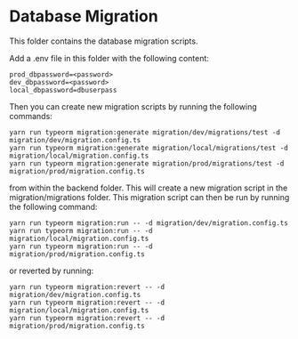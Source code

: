 # Database Migration

This folder contains the database migration scripts.

Add a .env file in this folder with the following content:

```
prod_dbpassword=<password>
dev_dbpassword=<password>
local_dbpassword=dbuserpass
```

Then you can create new migration scripts by running the following commands:

```
yarn run typeorm migration:generate migration/dev/migrations/test -d migration/dev/migration.config.ts
yarn run typeorm migration:generate migration/local/migrations/test -d migration/local/migration.config.ts
yarn run typeorm migration:generate migration/prod/migrations/test -d migration/prod/migration.config.ts
```

from within the backend folder. This will create a new migration script in the migration/migrations folder.
This migration script can then be run by running the following command:

```
yarn run typeorm migration:run -- -d migration/dev/migration.config.ts
yarn run typeorm migration:run -- -d migration/local/migration.config.ts
yarn run typeorm migration:run -- -d migration/prod/migration.config.ts
```

or reverted by running:

```
yarn run typeorm migration:revert -- -d migration/dev/migration.config.ts
yarn run typeorm migration:revert -- -d migration/local/migration.config.ts
yarn run typeorm migration:revert -- -d migration/prod/migration.config.ts
```
